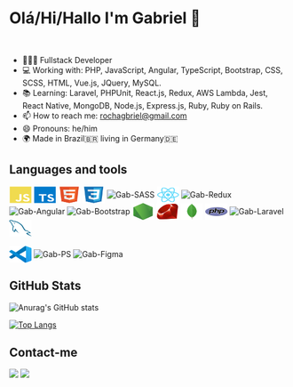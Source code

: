 <h1>Olá/Hi/Hallo I'm Gabriel 👋</h1>

<br/>

- 🧑🏽‍💻 Fullstack Developer
- 💻 Working with: PHP, JavaScript, Angular, TypeScript, Bootstrap, CSS, SCSS, HTML, Vue.js, JQuery, MySQL.
- 📚 Learning: Laravel, PHPUnit, React.js, Redux, AWS Lambda, Jest, React Native, MongoDB, Node.js, Express.js, Ruby, Ruby on Rails.
- 📫 How to reach me: rochagbriel@gmail.com
- 😄 Pronouns: he/him
- 🌍 Made in Brazil🇧🇷 living in Germany🇩🇪

<h2>Languages and tools</h2>

<div style="display: inline_block">
  <img align="center" alt="Gab-Js" height="30" width="40" src="https://raw.githubusercontent.com/devicons/devicon/master/icons/javascript/javascript-plain.svg">
  <img align="center" alt="Gab-TypeScript" height="30" width="40" src="https://raw.githubusercontent.com/devicons/devicon/master/icons/typescript/typescript-plain.svg">
  <img align="center" alt="Gab-HTML" height="30" width="40" src="https://raw.githubusercontent.com/devicons/devicon/master/icons/html5/html5-original.svg">
  <img align="center" alt="Gab-CSS" height="30" width="40" src="https://raw.githubusercontent.com/devicons/devicon/master/icons/css3/css3-original.svg">
  <img align="center" alt="Gab-SASS" height="30" width="40" src="https://cdn.jsdelivr.net/gh/devicons/devicon/icons/sass/sass-original.svg" >
  <img align="center" alt="Gab-React" height="30" width="40" src="https://raw.githubusercontent.com/devicons/devicon/master/icons/react/react-original.svg">
  <img align="center" alt="Gab-Redux" height="30" width="40" src="https://cdn.jsdelivr.net/gh/devicons/devicon/icons/redux/redux-original.svg">
  <img align="center" alt="Gab-Angular" height="30" width="40" src="https://cdn.jsdelivr.net/gh/devicons/devicon/icons/angularjs/angularjs-original.svg">
  <img align="center" alt="Gab-Bootstrap" height="30" width="40" src="https://cdn.jsdelivr.net/gh/devicons/devicon/icons/bootstrap/bootstrap-original.svg">
  <img align="center" alt="Gab-Nodejs" height="30" width="40" src="https://raw.githubusercontent.com/devicons/devicon/master/icons/nodejs/nodejs-original.svg">
  <img align="center" alt="Gab-Rails" height="30" width="40" src="https://raw.githubusercontent.com/devicons/devicon/master/icons/ruby/ruby-original.svg">
  <img align="center" alt="Gab-MongoDB" height="30" width="40" src="https://raw.githubusercontent.com/devicons/devicon/master/icons/mongodb/mongodb-original.svg">
  <img align="center" alt="Gab-PHP" height="30" width="40" src="https://raw.githubusercontent.com/devicons/devicon/master/icons/php/php-original.svg">
  <img align="center" alt="Gab-Laravel" height="30" width="40" src="https://upload.wikimedia.org/wikipedia/commons/9/9a/Laravel.svg">
  <img align="center" alt="Gab-MySQL" height="30" width="40" src="https://raw.githubusercontent.com/devicons/devicon/master/icons/mysql/mysql-original.svg">
  <br />
  <br />
  <img align="center" alt="Gab-VScode" height="30" width="40" src="https://raw.githubusercontent.com/devicons/devicon/master/icons/vscode/vscode-original.svg">
  <img align="center" alt="Gab-PS" height="30" width="40" src="https://cdn.jsdelivr.net/gh/devicons/devicon/icons/photoshop/photoshop-line.svg">
  <img align="center" alt="Gab-Figma" height="30" width="40" src="https://cdn.jsdelivr.net/gh/devicons/devicon/icons/figma/figma-original.svg">
  
</div>

<h2>GitHub Stats</h2>

![Anurag's GitHub stats](https://github-readme-stats.vercel.app/api?username=rochagbriel&theme=transparent&show_icons=true&card_width=450)

[![Top Langs](https://github-readme-stats.vercel.app/api/top-langs/?username=rochagbriel&theme=transparent&card_width=450&hide=html)](https://github.com/rochagbriel/github-readme-stats)

<h2>Contact-me</h2>
<div>
<a href = "mailto:rochagbriel@gmail.com"><img src="https://img.shields.io/badge/-Gmail-%23333?style=for-the-badge&logo=gmail&logoColor=white" target="_blank"></a>
<a href="https://www.linkedin.com/in/gabrielrochagois" target="_blank"><img src="https://img.shields.io/badge/-LinkedIn-%230077B5?style=for-the-badge&logo=linkedin&logoColor=white" target="_blank"></a>
</div> 
